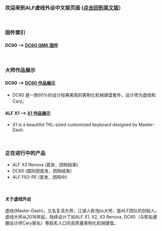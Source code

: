 ### 欢迎来到ALF虚线外设中文版页面 ([点击回到英文版](alfstudio.club)）

<br>

### 固件索引

#### DC60 --> [DC60 QMK 固件](/doc/dc60中文固件手册.md)

<br>

### 大师作品展示

#### DC60 --> [DC60 作品展示](/doc/dc60_gallery.md)
* DC60 是一款60%的设计经典美观的客制化机械键盘套件，设计师为虚线和Cary。

#### ALF X1 --> [X1 作品展示](/doc/x1_gallery.md)
* X1 is a beautiful TKL-sized customized keyboard designed by Master-Dash. 
<br>

### 正在进行中的产品

* ALF X3 Renova (首发，团购结束)
* DC60 (国际团首发，团购结束)
* ALF F62-PE (首发，团购中)



<br>

#### 关于虚线外设

虚线(Master-Dash)，又名复活大师，江湖人称洗jio大师，是ALF团队的创始人。虚线大师从2016年起，陆续设计了如ALF X1, X2, X3 Renova, DC60（与知名键圈设计师Cary联名）等脍炙人口的高质量客制化机械键盘。
